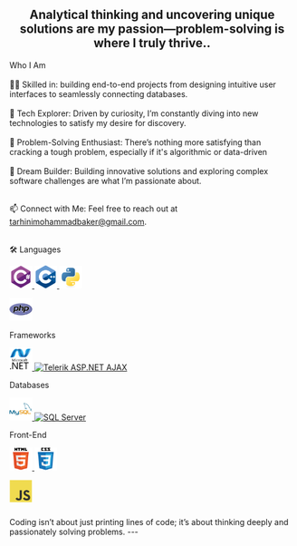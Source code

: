 
<h2 align="center" >Analytical thinking and uncovering unique solutions are my passion—problem-solving is where I truly thrive..</h2>
<p align="center">
</p>

 Who I Am <br><br>
 👨‍💻 Skilled in:  building end-to-end projects from designing intuitive user interfaces to seamlessly connecting databases.<br><br>
🌟 Tech Explorer: Driven by curiosity, I’m constantly diving into new technologies to satisfy my desire for discovery.<br><br>
🧠 Problem-Solving Enthusiast: There’s nothing more satisfying than cracking a tough problem, especially if it's algorithmic or data-driven <br><br>
🚀 Dream Builder: Building innovative solutions and exploring complex software challenges are what I’m passionate about.<br><br>



📫 Connect with Me: Feel free to reach out at tarhinimohammadbaker@gmail.com.<br><br>


🛠 
Languages
<p> <a href="https://www.w3schools.com/cs/" target="_blank" rel="noreferrer"> <img src="https://raw.githubusercontent.com/devicons/devicon/master/icons/csharp/csharp-original.svg" alt="C#" width="40" height="40"/> </a> <a href="https://www.w3schools.com/cpp/" target="_blank" rel="noreferrer"> <img src="https://raw.githubusercontent.com/devicons/devicon/master/icons/cplusplus/cplusplus-original.svg" alt="C++" width="40" height="40"/> </a> <a href="https://www.python.org" target="_blank" rel="noreferrer"> <img src="https://raw.githubusercontent.com/devicons/devicon/master/icons/python/python-original.svg" alt="Python" width="40" height="40"/> </a> </p>
<p><a href="https://www.php.net/" target="_blank" rel="noreferrer"> <img src="https://raw.githubusercontent.com/devicons/devicon/master/icons/php/php-original.svg" alt="PHP" width="40" height="40"/> </a></p>

Frameworks
<p> <a href="https://dotnet.microsoft.com/" target="_blank" rel="noreferrer"> <img src="https://raw.githubusercontent.com/devicons/devicon/master/icons/dot-net/dot-net-original-wordmark.svg" alt=".NET" width="40" height="40"/> </a> <a href="https://www.telerik.com/aspnet-ajax" target="_blank" rel="noreferrer"> <img src="https://www.telerik.com/favicon.ico" alt="Telerik ASP.NET AJAX" width="40" height="40"/> </a> </p>
Databases
<p> <a href="https://www.mysql.com/" target="_blank" rel="noreferrer"> <img src="https://raw.githubusercontent.com/devicons/devicon/master/icons/mysql/mysql-original-wordmark.svg" alt="MySQL" width="40" height="40"/> </a> <a href="https://www.microsoft.com/en-us/sql-server" target="_blank" rel="noreferrer"> <img src="https://www.svgrepo.com/show/303229/microsoft-sql-server-logo.svg" alt="SQL Server" width="40" height="40"/> </a> </p>
Front-End
<p> <a href="https://www.w3.org/html/" target="_blank" rel="noreferrer"> <img src="https://raw.githubusercontent.com/devicons/devicon/master/icons/html5/html5-original-wordmark.svg" alt="HTML" width="40" height="40"/> </a> <a href="https://www.w3schools.com/css/" target="_blank" rel="noreferrer"> <img src="https://raw.githubusercontent.com/devicons/devicon/master/icons/css3/css3-original-wordmark.svg" alt="CSS" width="40" height="40"/> </a></p>
<p> <a href="https://www.javascript.com/" target="_blank" rel="noreferrer"> <img src="https://raw.githubusercontent.com/devicons/devicon/master/icons/javascript/javascript-original.svg" alt="JavaScript" width="40" height="40"/> </a></p>

</p>
<h3></h3>Coding isn’t about just printing lines of code; it’s about thinking deeply and passionately solving problems.</h3>
---

